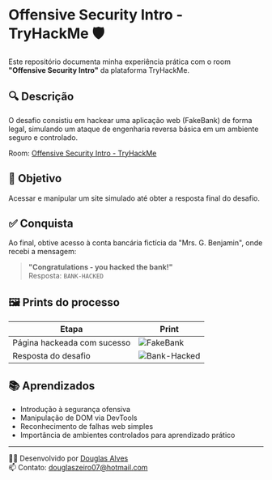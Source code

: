 # Offensive Security Intro - TryHackMe 🛡️

Este repositório documenta minha experiência prática com o room **"Offensive Security Intro"** da plataforma TryHackMe.

## 🔍 Descrição
O desafio consistiu em hackear uma aplicação web (FakeBank) de forma legal, simulando um ataque de engenharia reversa básica em um ambiente seguro e controlado.

Room: [Offensive Security Intro - TryHackMe](https://tryhackme.com/room/offensivesecurityintro)

## 🎯 Objetivo
Acessar e manipular um site simulado até obter a resposta final do desafio.

## ✅ Conquista
Ao final, obtive acesso à conta bancária fictícia da "Mrs. G. Benjamin", onde recebi a mensagem:

> **"Congratulations - you hacked the bank!"**  
> Resposta: `BANK-HACKED`

## 🖼️ Prints do processo

| Etapa | Print |
|-------|-------|
| Página hackeada com sucesso | ![FakeBank](imagens/fakebank-completo.png) |
| Resposta do desafio | ![Bank-Hacked](imagens/resposta-bank-hacked.png) |

## 📚 Aprendizados
- Introdução à segurança ofensiva
- Manipulação de DOM via DevTools
- Reconhecimento de falhas web simples
- Importância de ambientes controlados para aprendizado prático

---

👨‍💻 Desenvolvido por [Douglas Alves](https://www.linkedin.com/in/douglas-alves-b44a18222/)  
📫 Contato: douglaszeiro07@hotmail.com  
